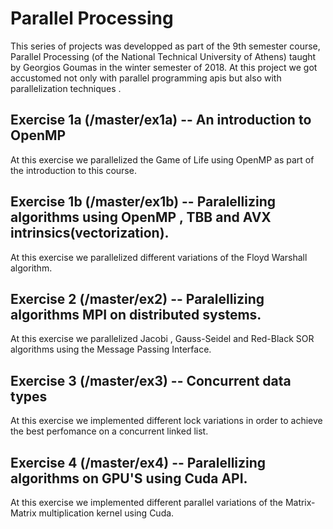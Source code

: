 # Parallel Processing
This series of projects was developped as part of the 9th semester course, Parallel Processing (of the National Technical University of Athens) taught by Georgios Goumas in the winter semester of 2018. At this project we got accustomed not only with parallel programming apis but also with parallelization techniques . 


## Exercise 1a (/master/ex1a) -- An introduction to OpenMP
At this exercise we parallelized the Game of Life using OpenMP as part of the introduction to this course.

## Exercise 1b (/master/ex1b) -- Paralellizing algorithms using OpenMP , TBB and AVX intrinsics(vectorization).
At this exercise we parallelized different variations of the Floyd Warshall algorithm.

## Exercise 2 (/master/ex2) -- Paralellizing algorithms MPI on distributed systems.
At this exercise we parallelized Jacobi , Gauss-Seidel and Red-Black SOR algorithms using the Message Passing Interface.

## Exercise 3 (/master/ex3) -- Concurrent data types
At this exercise we implemented different lock variations in order to achieve the best perfomance on a concurrent linked list.

## Exercise 4 (/master/ex4) -- Paralellizing algorithms on GPU'S using Cuda API.
At this exercise we implemented different parallel variations of the Matrix-Matrix multiplication kernel using Cuda.

